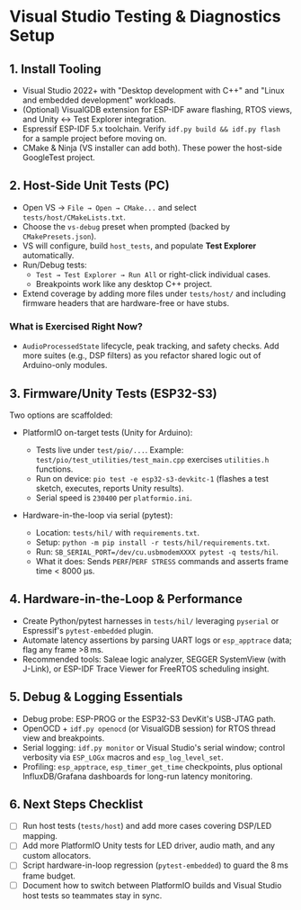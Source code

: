 # Visual Studio Testing & Diagnostics Setup

## 1. Install Tooling
- Visual Studio 2022+ with "Desktop development with C++" and "Linux and embedded development" workloads.
- (Optional) VisualGDB extension for ESP-IDF aware flashing, RTOS views, and Unity ↔ Test Explorer integration.
- Espressif ESP-IDF 5.x toolchain. Verify `idf.py build && idf.py flash` for a sample project before moving on.
- CMake & Ninja (VS installer can add both). These power the host-side GoogleTest project.

## 2. Host-Side Unit Tests (PC)
- Open VS → `File → Open → CMake...` and select `tests/host/CMakeLists.txt`.
- Choose the `vs-debug` preset when prompted (backed by `CMakePresets.json`).
- VS will configure, build `host_tests`, and populate **Test Explorer** automatically.
- Run/Debug tests:
  - `Test → Test Explorer → Run All` or right-click individual cases.
  - Breakpoints work like any desktop C++ project.
- Extend coverage by adding more files under `tests/host/` and including firmware headers that are hardware-free or have stubs.

### What is Exercised Right Now?
- `AudioProcessedState` lifecycle, peak tracking, and safety checks. Add more suites (e.g., DSP filters) as you refactor shared logic out of Arduino-only modules.

## 3. Firmware/Unity Tests (ESP32-S3)
Two options are scaffolded:

- PlatformIO on-target tests (Unity for Arduino):
  - Tests live under `test/pio/...`. Example: `test/pio/test_utilities/test_main.cpp` exercises `utilities.h` functions.
  - Run on device: `pio test -e esp32-s3-devkitc-1` (flashes a test sketch, executes, reports Unity results).
  - Serial speed is `230400` per `platformio.ini`.

- Hardware-in-the-loop via serial (pytest):
  - Location: `tests/hil/` with `requirements.txt`.
  - Setup: `python -m pip install -r tests/hil/requirements.txt`.
  - Run: `SB_SERIAL_PORT=/dev/cu.usbmodemXXXX pytest -q tests/hil`.
  - What it does: Sends `PERF`/`PERF STRESS` commands and asserts frame time < 8000 µs.

## 4. Hardware-in-the-Loop & Performance
- Create Python/pytest harnesses in `tests/hil/` leveraging `pyserial` or Espressif's `pytest-embedded` plugin.
- Automate latency assertions by parsing UART logs or `esp_apptrace` data; flag any frame >8 ms.
- Recommended tools: Saleae logic analyzer, SEGGER SystemView (with J-Link), or ESP-IDF Trace Viewer for FreeRTOS scheduling insight.

## 5. Debug & Logging Essentials
- Debug probe: ESP-PROG or the ESP32-S3 DevKit's USB-JTAG path.
- OpenOCD + `idf.py openocd` (or VisualGDB session) for RTOS thread view and breakpoints.
- Serial logging: `idf.py monitor` or Visual Studio's serial window; control verbosity via `ESP_LOGx` macros and `esp_log_level_set`.
- Profiling: `esp_apptrace`, `esp_timer_get_time` checkpoints, plus optional InfluxDB/Grafana dashboards for long-run latency monitoring.

## 6. Next Steps Checklist
- [ ] Run host tests (`tests/host`) and add more cases covering DSP/LED mapping.
- [ ] Add more PlatformIO Unity tests for LED driver, audio math, and any custom allocators.
- [ ] Script hardware-in-loop regression (`pytest-embedded`) to guard the 8 ms frame budget.
- [ ] Document how to switch between PlatformIO builds and Visual Studio host tests so teammates stay in sync.
